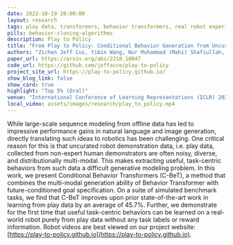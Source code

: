 ```yaml
---
date: 2022-10-19 20:00:00
layout: research 
tags: play data, transformers, behavior transformers, real robot experiments, play kitchen
pills: behavior-cloning-algorithms
description: Play to Policy
title: "From Play to Policy: Conditional Behavior Generation from Uncurated Robot Data"
authors: "Zichen Jeff Cui, Yibin Wang, Nur Muhammad (Mahi) Shafiullah, Lerrel Pinto"
paper_url: https://arxiv.org/abs/2210.10047
code_url: https://github.com/jeffacce/play-to-policy
project_site_url: https://play-to-policy.github.io/
show_blog_link: false
show_card: true
highlight: "Top 5% (Oral)"
venue: "International Conference of Learning Representations (ICLR) 2023"
local_video: assets/images/research/play_to_policy.mp4
---
```


While large-scale sequence modeling from offline data has led to impressive performance gains in natural language and image generation, directly translating such ideas to robotics has been challenging. One critical reason for this is that uncurated robot demonstration data, i.e. play data, collected from non-expert human demonstrators are often noisy, diverse, and distributionally multi-modal. This makes extracting useful, task-centric behaviors from such data a difficult generative modeling problem. In this work, we present Conditional Behavior Transformers (C-BeT), a method that combines the multi-modal generation ability of Behavior Transformer with future-conditioned goal specification. On a suite of simulated benchmark tasks, we find that C-BeT improves upon prior state-of-the-art work in learning from play data by an average of 45.7%. Further, we demonstrate for the first time that useful task-centric behaviors can be learned on a real-world robot purely from play data without any task labels or reward information. Robot videos are best viewed on our project website: [https://play-to-policy.github.io](https://play-to-policy.github.io).